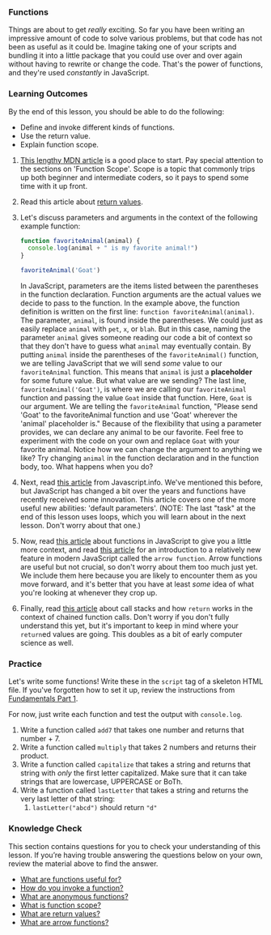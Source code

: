 ### Functions
Things are about to get _really_ exciting. So far you have been writing an impressive amount of code to solve various problems, but that code has not been as useful as it could be. Imagine taking one of your scripts and bundling it into a little package that you could use over and over again without having to rewrite or change the code. That's the power of functions, and they're used _constantly_ in JavaScript.

### Learning Outcomes
By the end of this lesson, you should be able to do the following:

- Define and invoke different kinds of functions.
- Use the return value.
- Explain function scope.

1. [This lengthy MDN article](https://developer.mozilla.org/en-US/docs/Learn/JavaScript/Building_blocks/Functions) is a good place to start. Pay special attention to the sections on 'Function Scope'. Scope is a topic that commonly trips up both beginner and intermediate coders, so it pays to spend some time with it up front.  
2. Read this article about [return values](https://developer.mozilla.org/en-US/docs/Learn/JavaScript/Building_blocks/Return_values).
3. Let's discuss parameters and arguments in the context of the following example function:
   
   ~~~javascript
   function favoriteAnimal(animal) {
     console.log(animal + " is my favorite animal!")
   }

   favoriteAnimal('Goat')
   ~~~
   
   In JavaScript, parameters are the items listed between the parentheses in the function declaration. Function arguments are the actual values we decide to pass to the function. In the example above, the function definition is written on the first line: `function favoriteAnimal(animal)`. The parameter, `animal`, is found inside the parentheses. We could just as easily replace `animal` with `pet`, `x`, or `blah`. But in this case, naming the parameter `animal` gives someone reading our code a bit of context so that they don't have to guess what `animal` may eventually contain. By putting `animal` inside the parentheses of the `favoriteAnimal()` function, we are telling JavaScript that we will send *some* value to our `favoriteAnimal` function. This means that `animal` is just a **placeholder** for some future value. But what value are we sending?
   The last line, `favoriteAnimal('Goat')`, is where we are calling our `favoriteAnimal` function and passing the value `Goat` inside that function. Here, `Goat` is our argument. We are telling the `favoriteAnimal` function, "Please send 'Goat' to the favoriteAnimal function and use 'Goat' wherever the 'animal' placeholder is." Because of the flexibility that using a parameter provides, we can declare any animal to be our favorite. Feel free to experiment with the code on your own and replace `Goat` with your favorite animal. Notice how we can change the argument to anything we like? Try changing `animal` in the function declaration and in the function body, too. What happens when you do?
4. Next, read [this article](http://javascript.info/function-basics) from Javascript.info. We've mentioned this before, but JavaScript has changed a bit over the years and functions have recently received some innovation. This article covers one of the more useful new abilities: 'default parameters'. \(NOTE: The last "task" at the end of this lesson uses loops, which you will learn about in the next lesson.  Don't worry about that one.\)  
5. Now, read [this article](http://javascript.info/function-expressions) about functions in JavaScript to give you a little more context, and read [this article](http://javascript.info/arrow-functions-basics) for an introduction to a relatively new feature in modern JavaScript called the `arrow function`. Arrow functions are useful but not crucial, so don't worry about them too much just yet. We include them here because you are likely to encounter them as you move forward, and it's better that you have at least _some_ idea of what you're looking at whenever they crop up.
6. Finally, read [this article](https://www.javascripttutorial.net/javascript-call-stack/) about call stacks and how `return` works in the context of chained function calls. Don't worry if you don't fully understand this yet, but it's important to keep in mind where your `return`ed values are going. This doubles as a bit of early computer science as well. 

### Practice

Let's write some functions!  Write these in the `script` tag of a skeleton HTML file. If you've forgotten how to set it up, review the instructions from [Fundamentals Part 1](https://www.theodinproject.com/courses/foundations/lessons/fundamentals-part-1#practice).

For now, just write each function and test the output with `console.log`.

1. Write a function called `add7` that takes one number and returns that number + 7.
2. Write a function called `multiply` that takes 2 numbers and returns their product.
3. Write a function called `capitalize` that takes a string and returns that string with _only_ the first letter capitalized.  Make sure that it can take strings that are lowercase, UPPERCASE or BoTh.
4. Write a function called `lastLetter` that takes a string and returns the very last letter of that string:
   1. `lastLetter("abcd")` should return `"d"`

### Knowledge Check
This section contains questions for you to check your understanding of this lesson. If you’re having trouble answering the questions below on your own, review the material above to find the answer.

- <a class="knowledge-check-link" href="https://developer.mozilla.org/en-US/docs/Learn/JavaScript/Building_blocks/Functions">What are functions useful for?</a>
- <a class="knowledge-check-link" href="https://developer.mozilla.org/en-US/docs/Learn/JavaScript/Building_blocks/Functions#invoking_functions">How do you invoke a function?</a>
- <a class="knowledge-check-link" href="https://developer.mozilla.org/en-US/docs/Learn/JavaScript/Building_blocks/Functions#anonymous_functions">What are anonymous functions?</a>
- <a class="knowledge-check-link" href ="https://developer.mozilla.org/en-US/docs/Learn/JavaScript/Building_blocks/Functions#function_scope_and_conflicts">What is function scope?</a>
- <a class="knowledge-check-link" href="https://developer.mozilla.org/en-US/docs/Learn/JavaScript/Building_blocks/Return_values">What are return values?</a>
- <a class="knowledge-check-link" href="https://javascript.info/arrow-functions-basics">What are arrow functions?</a>

